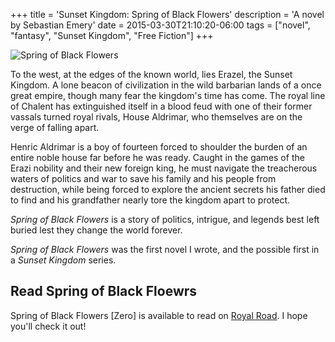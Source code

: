 +++
title = 'Sunset Kingdom: Spring of Black Flowers'
description = 'A novel by Sebastian Emery'
date = 2015-03-30T21:10:20-06:00
tags = ["novel", "fantasy", "Sunset Kingdom", "Free Fiction"]
+++

![Spring of Black Flowers](/images/spring-of-black-flowers-cover.png)

To the west, at the edges of the known world, lies Erazel, the Sunset Kingdom. A lone beacon of civilization in the wild barbarian lands of a once great empire, though many fear the kingdom's time has come. The royal line of Chalent has extinguished itself in a blood feud with one of their former vassals turned royal rivals, House Aldrimar, who themselves are on the verge of falling apart.

Henric Aldrimar is a boy of fourteen forced to shoulder the burden of an entire noble house far before he was ready. Caught in the games of the Erazi nobility and their new foreign king, he must navigate the treacherous waters of politics and war to save his family and his people from destruction, while being forced to explore the ancient secrets his father died to find and his grandfather nearly tore the kingdom apart to protect.

*Spring of Black Flowers* is a story of politics, intrigue, and legends best left buried lest they change the world forever.

*Spring of Black Flowers* was the first novel I wrote, and the possible first in a *Sunset Kingdom* series.

## Read Spring of Black Floewrs
Spring of Black Flowers [Zero] is available to read on [Royal Road](https://www.royalroad.com/fiction/104544/spring-of-black-flowers-necromancer-epic-fantasy). I hope you'll check it out!